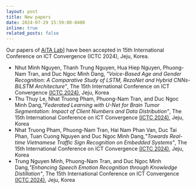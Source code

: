 ```yaml
---
layout: post
title: New papers
date: 2024-07-29 15:59:00-0400
inline: true
related_posts: false
---
```


Our papers of [AiTA Lab](https://aita-lab.github.io/)] have been accepted in 15th International Conference on ICT Convergence (ICTC 2024), Jeju, Korea.  
- Nhut Minh Nguyen, Thanh Trung Nguyen, Hua Hiep Nguyen, Phuong-Nam Tran, and Duc Ngoc Minh Dang, *"Voice-Based Age and Gender Recognition: A Comparative Study of LSTM, RezoNet and Hybrid CNNs-BiLSTM Architecture"*, The 15th International Conference on ICT Convergence [(ICTC 2024)](https://ictc.org/), Jeju, Korea
- Thu Thuy Le, Nhat Truong Pham, Phuong-Nam Tran, and Duc Ngoc Minh Dang,*"Federated Learning with U-Net for Brain Tumor Segmentation: Impact of Client Numbers and Data Distribution"*, The 15th International Conference on ICT Convergence [(ICTC 2024)](https://ictc.org/), Jeju, Korea
- Nhat Truong Pham, Phuong-Nam Tran, Hai Nam Phan Van, Duc Tai Phan, Tuan Cuong Nguyen and Duc Ngoc Minh Dang,*"Towards Real-time Vietnamese Traffic Sign Recognition on Embedded Systems"*, The 15th International Conference on ICT Convergence [(ICTC 2024)](https://ictc.org/), Jeju, Korea
- Trung Nguyen Minh, Phuong-Nam Tran, and Duc Ngoc Minh Dang,*"Enhancing Speech Emotion Recognition through Knowledge Distillation"*, The 15th International Conference on ICT Convergence [(ICTC 2024)](https://ictc.org/), Jeju, Korea